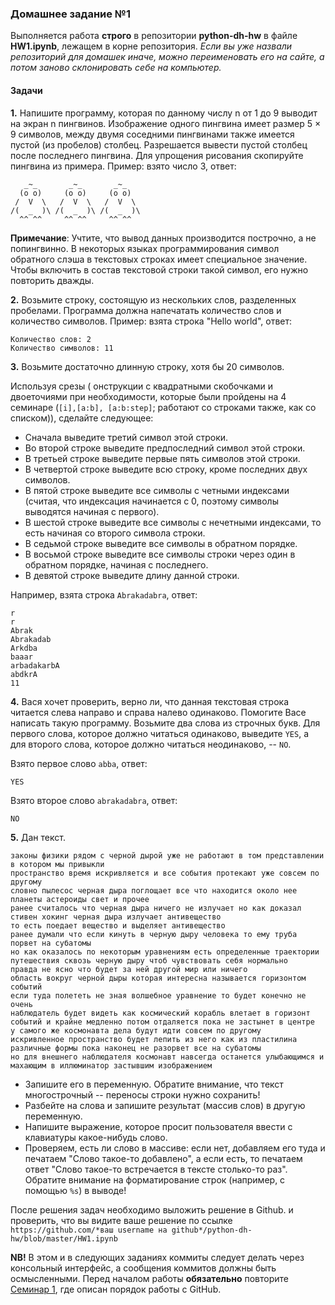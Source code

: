 ### Домашнее задание №1


Выполняется работа **строго** в репозитории **python-dh-hw** в файле **HW1.ipynb**, лежащем в корне репозитория. *Если вы уже назвали репозиторий для домашек иначе, можно переименовать его на сайте, а потом заново склонировать себе на компьютер.* 

#### Задачи

**1.** Напишите программу, которая по данному числу n от 1 до 9 выводит на экран n пингвинов. Изображение одного пингвина имеет размер 5 × 9 символов, между двумя соседними пингвинами также имеется пустой (из пробелов) столбец. Разрешается вывести пустой столбец после последнего пингвина. Для упрощения рисования скопируйте пингвина из примера. Пример: взято число 3, ответ:
```
   _~_       _~_       _~_    
  (o o)     (o o)     (o o)   
 /  V  \   /  V  \   /  V  \  
/(  _  )\ /(  _  )\ /(  _  )\ 
  ^^ ^^     ^^ ^^     ^^ ^^   
```
**Примечание**: Учтите, что вывод данных производится построчно, а не попингвинно.
В некоторых языках программирования символ обратного слэша в текстовых строках имеет специальное значение. Чтобы включить в состав текстовой строки такой символ, его нужно повторить дважды.

**2.** Возьмите строку, состоящую из нескольких слов, разделенных пробелами. Программа должна напечатать количество слов и количество символов. Пример: взята строка "Hello world", ответ:

```
Количество слов: 2
Количество символов: 11
```

**3.** 
Возьмите достаточно длинную строку, хотя бы 20 символов.

Используя срезы ( онструкции с квадратными скобочками и двоеточиями при необходимости, которые были пройдены на 4 семинаре (`[i],[a:b], [a:b:step]`; работают со строками также, как со списком)), сделайте следующее:

* Сначала выведите третий символ этой строки.
* Во второй строке выведите предпоследний символ этой строки.
* В третьей строке выведите первые пять символов этой строки.
* В четвертой строке выведите всю строку, кроме последних двух символов.
* В пятой строке выведите все символы с четными индексами (считая, что индексация начинается с 0, поэтому символы выводятся начиная с первого).
* В шестой строке выведите все символы с нечетными индексами, то есть начиная со второго символа строки.
* В седьмой строке выведите все символы в обратном порядке.
* В восьмой строке выведите все символы строки через один в обратном порядке, начиная с последнего.
* В девятой строке выведите длину данной строки.

Например, взята строка `Abrakadabra`, ответ:
```
r
r
Abrak
Abrakadab
Arkdba
baaar
arbadakarbA
abdkrA
11
```

**4.** Вася хочет проверить, верно ли, что данная текстовая строка читается слева направо и справа налево одинаково. Помогите Васе написать такую программу. Возьмите два слова из строчных букв. Для первого слова, которое должно читаться одинаково, выведите `YES`, а для второго слова, которое должно читаться неодинаково, -- `NO`.

Взято первое слово `abba`, ответ:
```
YES
```

Взято второе слово `abrakadabra`, ответ:
```
NO
```
**5.**
Дан текст.

```
законы физики рядом с черной дырой уже не работают в том представлении в котором мы привыкли 
пространство время искривляется и все события протекают уже совсем по другому 
словно пылесос черная дыра поглощает все что находится около нее планеты астероиды свет и прочее 
ранее считалось что черная дыра ничего не излучает но как доказал стивен хокинг черная дыра излучает антивещество 
то есть поедает вещество и выделяет антивещество 
ранее думали что если кинуть в черную дыру человека то ему труба порвет на субатомы 
но как оказалось по некоторым уравнениям есть определенные траектории путешествия сквозь черную дыру чтоб чувствовать себя нормально 
правда не ясно что будет за ней другой мир или ничего 
область вокруг черной дыры которая интересна называется горизонтом событий 
если туда полететь не зная волшебное уравнение то будет конечно не очень 
наблюдатель будет видеть как космический корабль влетает в горизонт событий и крайне медленно потом отдаляется пока не застынет в центре
у самого же космонавта дела будут идти совсем по другому 
искривленное пространство будет лепить из него как из пластилина различные формы пока наконец не разорвет все на субатомы 
но для внешнего наблюдателя космонавт навсегда останется улыбающимся и махающим в иллюминатор застывшим изображением
```

* Запишите его в переменную. Обратите внимание, что текст многострочный -- переносы строки нужно сохранить!
* Разбейте на слова и запишите результат (массив слов) в другую переменную.
* Напишите выражение, которое просит пользователя ввести с клавиатуры какое-нибудь слово.
* Проверяем, есть ли слово в массиве: если нет, добавляем его туда и печатаем "Слово такое-то добавлено", а если есть, то печатаем ответ "Слово такое-то встречается в тексте столько-то раз". Обратите внимание на форматирование строк (например, с помощью `%s`) в выводе!

После решения задач необходимо выложить решение в Github. и проверить, что вы видите ваше решение по ссылке `https://github.com/*ваш username на github*/python-dh-hw/blob/master/HW1.ipynb`

**NB!** В этом и в следующих заданиях коммиты следует делать через консольный интерфейс, а сообщения коммитов должны быть осмысленными. Перед началом работы **обязательно** повторите [Cеминар 1](https://github.com/ancatmara/python-for-dh/blob/master/Classes/1/git_markdown.md), где описан порядок работы с GitHub.
